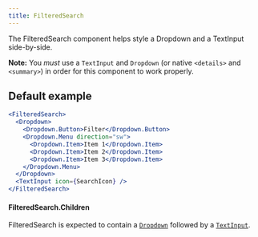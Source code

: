 ```yaml
---
title: FilteredSearch
---
```


The FilteredSearch component helps style a Dropdown and a TextInput side-by-side.

**Note:** You _must_ use a `TextInput` and `Dropdown` (or native `<details>` and `<summary>`) in order for this component to work properly.

## Default example

```jsx live
<FilteredSearch>
  <Dropdown>
    <Dropdown.Button>Filter</Dropdown.Button>
    <Dropdown.Menu direction="sw">
      <Dropdown.Item>Item 1</Dropdown.Item>
      <Dropdown.Item>Item 2</Dropdown.Item>
      <Dropdown.Item>Item 3</Dropdown.Item>
    </Dropdown.Menu>
  </Dropdown>
  <TextInput icon={SearchIcon} />
</FilteredSearch>
```

#### FilteredSearch.Children

FilteredSearch is expected to contain a [`Dropdown`](/Dropdown) followed by a [`TextInput`](/TextInput).
